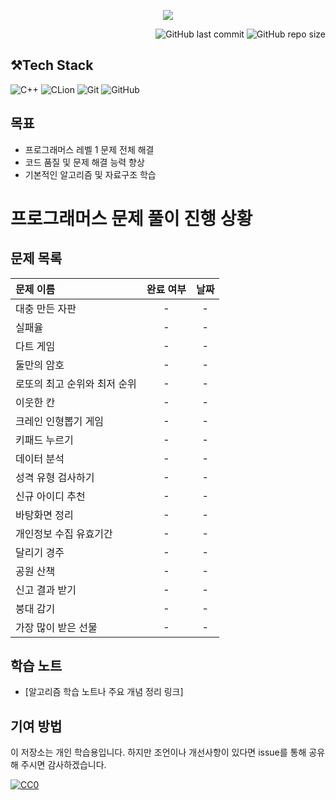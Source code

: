 <p align='center'>
    <img src=https://capsule-render.vercel.app/api?type=waving&height=210&color=gradient&text=프로그래머즈%20연습문제&textBg=false&fontColor=FFFFFF&desc=레벨1&descAlign=91&descAlignY=58&descSize=30">
</p>
<div align="right">

![GitHub last commit](https://img.shields.io/github/last-commit/gobad820/programmers-level-one)
![GitHub repo size](https://img.shields.io/github/repo-size/gobad820/programmers-level-one)

</div>

## ⚒️Tech Stack

![C++](https://img.shields.io/badge/C++-00599C?style=for-the-badge&logo=c%2B%2B&logoColor=white&style=flat)
![CLion](https://img.shields.io/badge/CLion-000000?style=for-the-badge&logo=clion&logoColor=white&style=flat)
![Git](https://img.shields.io/badge/Git-F05032?style=for-the-badge&logo=git&logoColor=white&style=flat)
![GitHub](https://img.shields.io/badge/GitHub-181717?style=for-the-badge&logo=github&logoColor=white&style=flat)

## 목표

- 프로그래머스 레벨 1 문제 전체 해결
- 코드 품질 및 문제 해결 능력 향상
- 기본적인 알고리즘 및 자료구조 학습

# 프로그래머스 문제 풀이 진행 상황

## 문제 목록
| 문제 이름            | 완료 여부 | 날짜 |
|:-----------------|:-----:|:--:|
| 대충 만든 자판         |   -   | -  |
| 실패율              |   -   | -  |
| 다트 게임            |   -   | -  |
| 둘만의 암호           |   -   | -  |
| 로또의 최고 순위와 최저 순위 |   -   | -  |
| 이웃한 칸            |   -   | -  |
| 크레인 인형뽑기 게임      |   -   | -  |
| 키패드 누르기          |   -   | -  |
| 데이터 분석           |   -   | -  |
| 성격 유형 검사하기       |   -   | -  |
| 신규 아이디 추천        |   -   | -  |
| 바탕화면 정리          |   -   | -  |
| 개인정보 수집 유효기간     |   -   | -  |
| 달리기 경주           |   -   | -  |
| 공원 산책            |   -   | -  |
| 신고 결과 받기         |   -   | -  |
| 붕대 감기            |   -   | -  |
| 가장 많이 받은 선물      |   -   | -  |

## 학습 노트

- [알고리즘 학습 노트나 주요 개념 정리 링크]

## 기여 방법

이 저장소는 개인 학습용입니다. 하지만 조언이나 개선사항이 있다면 issue를 통해 공유해 주시면 감사하겠습니다.

[![CC0](https://licensebuttons.net/p/zero/1.0/88x31.png)](http://creativecommons.org/publicdomain/zero/1.0/)
